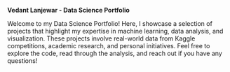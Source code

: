 **Vedant Lanjewar - Data Science Portfolio** 

Welcome to my Data Science Portfolio! Here, I showcase a selection of projects that highlight my expertise in machine learning, data analysis, and visualization. These projects involve real-world data from Kaggle competitions, academic research, and personal initiatives. Feel free to explore the code, read through the analysis, and reach out if you have any questions!

<!---
vsl5052/vsl5052 is a ✨ special ✨ repository because its `README.md` (this file) appears on your GitHub profile.
You can click the Preview link to take a look at your changes.
--->
